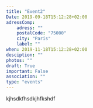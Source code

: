 ```yaml
---
title: "Event2"
Date: 2019-09-18T15:12:28+02:00
adressComp:
    adress: ""
    postalCode: "75000"
    city: "Paris"
    label: ""
when: 2019-11-18T15:12:28+02:00
desciption: ""
photos: ""
draft: True
important: False
association: ""
type: "events"
---
```



kjhsdkfhsdkjhfkshdf